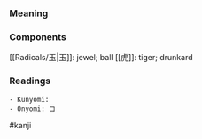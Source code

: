 ### Meaning



### Components

[[Radicals/玉|玉]]: jewel; ball [[虎]]: tiger; drunkard

### Readings

```
- Kunyomi: 
- Onyomi: コ
```

#kanji